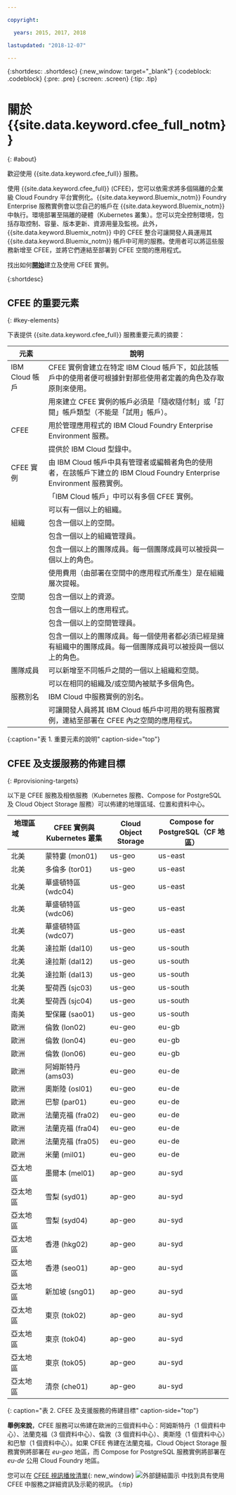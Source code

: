 ```yaml
---

copyright:

  years: 2015, 2017, 2018

lastupdated: "2018-12-07"

---
```


{:shortdesc: .shortdesc}
{:new_window: target="_blank"}
{:codeblock: .codeblock}
{:pre: .pre}
{:screen: .screen}
{:tip: .tip}

# 關於 {{site.data.keyword.cfee_full_notm}}
{: #about}

歡迎使用 {{site.data.keyword.cfee_full}} 服務。

使用 {{site.data.keyword.cfee_full}} (CFEE)，您可以依需求將多個隔離的企業級 Cloud Foundry 平台實例化。{{site.data.keyword.Bluemix_notm}} Foundry Enterprise 服務實例會以您自己的帳戶在 {{site.data.keyword.Bluemix_notm}} 中執行。環境部署至隔離的硬體（Kubernetes 叢集）。您可以完全控制環境，包括存取控制、容量、版本更新、資源用量及監視。此外，{{site.data.keyword.Bluemix_notm}} 中的 CFEE 整合可讓開發人員運用其 {{site.data.keyword.Bluemix_notm}} 帳戶中可用的服務。使用者可以將這些服務新增至 CFEE，並將它們連結至部署到 CFEE 空間的應用程式。

找出如何[**開始**](https://console.bluemix.net/docs/cloud-foundry/getting-started.html#getting-started)建立及使用 CFEE 實例。

{:shortdesc}

## CFEE 的重要元素
{: #key-elements}

下表提供 {{site.data.keyword.cfee_full}} 服務重要元素的摘要：

|元素|說明|
|-----------|---------------|
|IBM Cloud 帳戶|CFEE 實例會建立在特定 IBM Cloud 帳戶下，如此該帳戶中的使用者便可根據針對那些使用者定義的角色及存取原則來使用。|
||用來建立 CFEE 實例的帳戶必須是「隨收隨付制」或「訂閱」帳戶類型（不能是「試用」帳戶）。|
|CFEE|用於管理應用程式的 IBM Cloud Foundry Enterprise Environment 服務。|
||提供於 IBM Cloud 型錄中。|
|CFEE 實例|由 IBM Cloud 帳戶中具有管理者或編輯者角色的使用者，在該帳戶下建立的 IBM Cloud Foundry Enterprise Environment 服務實例。|
||「IBM Cloud 帳戶」中可以有多個 CFEE 實例。|
||可以有一個以上的組織。|
|組織|包含一個以上的空間。|
||包含一個以上的組織管理員。|
||包含一個以上的團隊成員。每一個團隊成員可以被授與一個以上的角色。|
||使用費用（由部署在空間中的應用程式所產生）是在組織層次提報。|
|空間|包含一個以上的資源。|
||包含一個以上的應用程式。|
||包含一個以上的空間管理員。|
||包含一個以上的團隊成員。每一個使用者都必須已經是擁有組織中的團隊成員。每一個團隊成員可以被授與一個以上的角色。|
|團隊成員|可以新增至不同帳戶之間的一個以上組織和空間。|
||可以在相同的組織及/或空間內被賦予多個角色。|
|服務別名|IBM Cloud 中服務實例的別名。|
||可讓開發人員將其 IBM Cloud 帳戶中可用的現有服務實例，連結至部署在 CFEE 內之空間的應用程式。|
{:caption="表 1. 重要元素的說明" caption-side="top"}

## CFEE 及支援服務的佈建目標
{: #provisioning-targets}

以下是 CFEE 服務及相依服務（Kubernetes 服務、Compose for PostgreSQL 及 Cloud Object Storage 服務）可以佈建的地理區域、位置和資料中心。

|  **地理區域** &nbsp; &nbsp; &nbsp; &nbsp; &nbsp; &nbsp; &nbsp; &nbsp; &nbsp; &nbsp; &nbsp; &nbsp;| **CFEE 實例與 Kubernetes 叢集** | **Cloud Object Storage** | **Compose for PostgreSQL（CF 地區）** |
|----------------------------------------|-------------------|-------------------|-------------------|
|北美 |蒙特婁 (mon01) | us-geo | us-east |
|北美 |多倫多 (tor01) | us-geo| us-east |
|北美 | 華盛頓特區 (wdc04) | us-geo | us-east |
|北美 | 華盛頓特區 (wdc06) | us-geo | us-east | 
|北美 | 華盛頓特區 (wdc07) | us-geo | us-east |
|北美 | 達拉斯 (dal10) | us-geo | us-south |
|北美 | 達拉斯 (dal12) | us-geo | us-south |
|北美 | 達拉斯 (dal13) | us-geo |us-south |
|北美 | 聖荷西 (sjc03) | us-geo | us-south |
|北美 | 聖荷西 (sjc04) | us-geo | us-south |
|南美 &nbsp; &nbsp;| 聖保羅 (sao01) | us-geo |us-south |
|歐洲| 倫敦 (lon02) | eu-geo | eu-gb |
|歐洲| 倫敦 (lon04) | eu-geo | eu-gb |
|歐洲| 倫敦 (lon06) | eu-geo | eu-gb | 
|歐洲| 阿姆斯特丹 (ams03) | eu-geo | eu-de |
|歐洲| 奧斯陸 (osl01) | eu-geo | eu-de | 
|歐洲| 巴黎 (par01) | eu-geo | eu-de |
|歐洲| 法蘭克福 (fra02) | eu-geo | eu-de |
|歐洲| 法蘭克福 (fra04) |eu-geo | eu-de | 
|歐洲| 法蘭克福 (fra05) | eu-geo | eu-de |
|歐洲| 米蘭 (mil01) | eu-geo | eu-de |
|亞太地區| 墨爾本 (mel01) | ap-geo | au-syd |
|亞太地區| 雪梨 (syd01) | ap-geo | au-syd |
|亞太地區| 雪梨 (syd04) | ap-geo | au-syd | 
|亞太地區| 香港 (hkg02) | ap-geo | au-syd |
|亞太地區| 香港 (seo01) | ap-geo | au-syd |
|亞太地區| 新加坡 (sng01) | ap-geo | au-syd |
|亞太地區| 東京 (tok02) | ap-geo | au-syd |
|亞太地區| 東京 (tok04) | ap-geo | au-syd |
|亞太地區| 東京 (tok05) | ap-geo | au-syd |
|亞太地區| 清奈 (che01) | ap-geo | au-syd |
{: caption="表 2. CFEE 及支援服務的佈建目標" caption-side="top"}

**舉例來說**，CFEE 服務可以佈建在歐洲的三個資料中心：阿姆斯特丹（1 個資料中心）、法蘭克福（3 個資料中心）、倫敦（3 個資料中心）、奧斯陸（1 個資料中心）和巴黎（1 個資料中心）。如果 CFEE 佈建在法蘭克福，Cloud Object Storage 服務實例將部署在 _eu-geo_ 地區，而 Compose for PostgreSQL 服務實例將部署在 _eu-de_ 公用 Cloud Foundry 地區。

您可以在 [CFEE 視訊播放清單](https://ibm.biz/CFEE_Playlist){: new_window} ![外部鏈結圖示](../icons/launch-glyph.svg "外部鏈結圖示") 中找到具有使用 CFEE 中服務之詳細資訊及示範的視訊。
{:tip}
